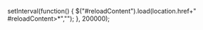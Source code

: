 setInterval(function() {
$("#reloadContent").load(location.href+" #reloadContent>*","");
}, 200000);